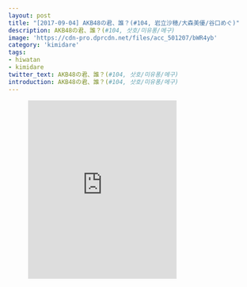 ```yaml
---
layout: post
title: "[2017-09-04] AKB48の君、誰？(#104, 岩立沙穂/大森美優/谷口めぐ)"
description: AKB48の君、誰？(#104, 삿호/미유퐁/메구)
image: 'https://cdn-pro.dprcdn.net/files/acc_501207/bWR4yb'
category: 'kimidare'
tags:
- hiwatan
- kimidare
twitter_text: AKB48の君、誰？(#104, 삿호/미유퐁/메구)
introduction: AKB48の君、誰？(#104, 삿호/미유퐁/메구)
---
```

<figure class="video_container">
<iframe src="https://player.vimeo.com/video/240670788" height="360" frameborder="0" webkitallowfullscreen mozallowfullscreen allowfullscreen></iframe>
</figure>
